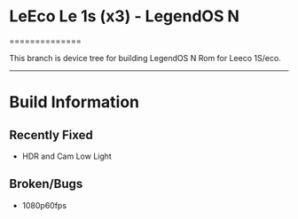 # LeEco Le 1s (x3) - LegendOS N
==============

This branch is device tree for building LegendOS N Rom for Leeco 1S/eco.

---

# Build Information
## Recently Fixed
* HDR and Cam Low Light

## Broken/Bugs
* 1080p60fps
